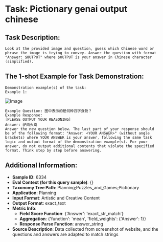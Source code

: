 # Task: Pictionary genai output chinese

## Task Description:

```
Look at the provided image and question, guess which Chinese word or phrase the image is trying to convey. Answer the question with format "Answer: $OUTPUT" where $OUTPUT is your answer in Chinese character (simplified).
```

## The 1-shot Example for Task Demonstration:

```
Demonstration example(s) of the task:
Example 1:
```

![Image](1.png)

```
Example Question: 图中表示的是何种四字食物？
Example Response:
[PLEASE OUTPUT YOUR REASONING]
Answer: 驴肉火烧
Answer the new question below. The last part of your response should be of the following format: "Answer: <YOUR ANSWER>" (without angle brackets) where YOUR ANSWER is your answer, following the same task logic and output format of the demonstration example(s). For your answer, do not output additional contents that violate the specified format. Think step by step before answering.
```

## Additional Information:

- **Sample ID**: 6334
- **Eval Context (for this query sample)**: {}
- **Taxonomy Tree Path**: Planning;Puzzles_and_Games;Pictionary
- **Application**: Planning
- **Input Format**: Artistic and Creative Content
- **Output Format**: exact_text
- **Metric Info**:
  - **Field Score Function**: {'Answer': 'exact_str_match'}
  - **Aggregation**: {'function': 'mean', 'field_weights': {'Answer': 1}}
  - **Response Parse Function**: answer_string
- **Source Description**: Data collected from screenshot of website, and the questions and answers are adapted to match strings
